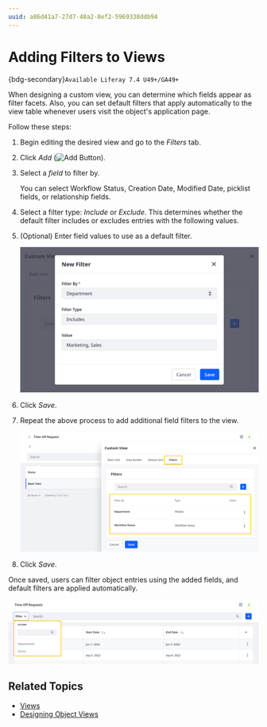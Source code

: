 ```yaml
---
uuid: a86d41a7-27d7-48a2-8ef2-5969338ddb94
---
```

# Adding Filters to Views

{bdg-secondary}`Available Liferay 7.4 U49+/GA49+`

When designing a custom view, you can determine which fields appear as filter facets. Also, you can set default filters that apply automatically to the view table whenever users visit the object's application page.

Follow these steps:

1. Begin editing the desired view and go to the *Filters* tab.

1. Click *Add* (![Add Button](../../../../images/icon-add.png)).

1. Select a *field* to filter by.

   You can select Workflow Status, Creation Date, Modified Date, picklist fields, or relationship fields.

1. Select a filter type: *Include* or *Exclude*. This determines whether the default filter includes or excludes entries with the following values.

1. (Optional) Enter field values to use as a default filter.

   ![Select a field, filter type, and default values.](./adding-filters-to-views/images/01.png)

1. Click *Save*.

1. Repeat the above process to add additional field filters to the view.

   ![Add multiple field filters to the view.](./adding-filters-to-views/images/02.png)

1. Click *Save*.

Once saved, users can filter object entries using the added fields, and default filters are applied automatically.

![Users can filter entries using the added fields.](./adding-filters-to-views/images/03.png)

## Related Topics

* [Views](../views.md)
* [Designing Object Views](./designing-object-views.md)
